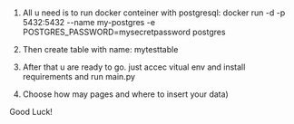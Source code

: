 # 

1. All u need is to run docker conteiner with postgresql:
  docker run -d -p 5432:5432 --name my-postgres -e POSTGRES_PASSWORD=mysecretpassword postgres
2. Then create table with name:
  mytesttable
 
3. After that u are ready to go.
  just accec vitual env and install requirements and run main.py

4. Choose how may pages and where to insert your data)

Good Luck!

  

